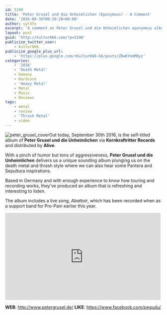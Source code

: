```yaml
---
id: 5190
title: 'Peter Grusel und die Unheimlichen (Eponymous) - A Comment'
date: '2016-09-30T00:20:28+00:00'
author: syr3fx
excerpt: 'A comment on Peter Grusel und die Unheimlichen eponymous album (2016).'
layout: post
guid: 'http://kultur666.com/?p=5190'
publicize_twitter_user:
    - kultur666
publicize_google_plus_url:
    - 'https://plus.google.com/+Kultur666-k6/posts/ZDwKYnmM8yz'
categories:
    - '2016'
    - 'Death Metal'
    - Gemany
    - Hardcore
    - 'Heavy Metal'
    - Metal
    - Music
    - Reviews
tags:
    - metal
    - review
    - 'Thrash Metal'
    - video
---
```


![peter_grusel_cover](http://localhost:8080/wp-content/uploads/2016/09/peter_grusel_cover.jpg)Out today, September 30th 2016, is the self-titled album of **Peter Grusel und die Unheimlichen** via **Kernkraftritter Records** and distributed by **Alive**.

With a pinch of humor but tons of aggressiveness, **Peter Grusel und die Unheimlichen** delivers us a unique sounding album plunging us on the death metal and thrash style where we can also hear some Pantera and Sepultura inspirations.

Based in Germany and with enough experience to know how touring and recording works, they’ve produced an album that is refreshing and interesting to listen.

The album includes a live song, *Abattoir*, which has been recorded when as a support band for Pro-Pain earlier this year.

<iframe allow="accelerometer; autoplay; clipboard-write; encrypted-media; gyroscope; picture-in-picture; web-share" allowfullscreen="" frameborder="0" height="281" loading="lazy" src="https://www.youtube.com/embed/ntl_Sk8XmmQ?feature=oembed" title="Peter Grusel und die unheimlichen live in Braunschweig 31.10.15 in Braunschweig im B58" width="500"></iframe>

**WEB**: <http://www.petergrusel.de/>
**LIKE**: <https://www.facebook.com/pegudu/>